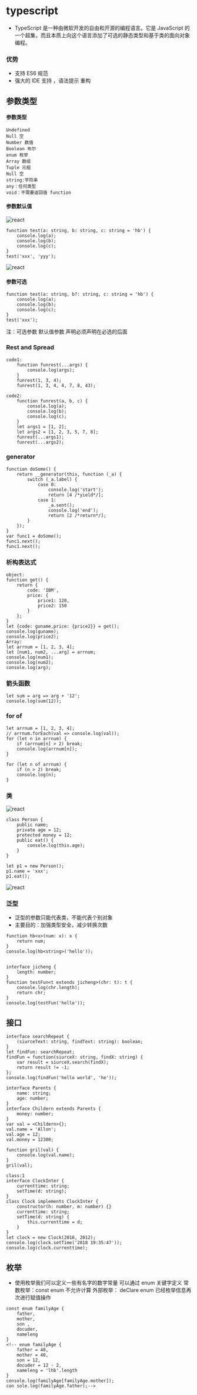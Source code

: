 # typescript

-   TypeScript 是一种由微软开发的自由和开源的编程语言。它是 JavaScript 的一个超集，而且本质上向这个语言添加了可选的静态类型和基于类的面向对象编程。

### 优势

-   支持 ES6 规范
-   强大的 IDE 支持 ，语法提示 重构

## 参数类型

#### 参数类型

```code
Undefined
Null 空
Number 数值
Boolean 布尔
enum 枚举
Array 数组
Tuple 元祖
Null 空
string:字符串
any：任何类型
void：不需要返回值 function
```

#### 参数默认值

![react](./img/ts01.png)

```code
function test(a: string, b: string, c: string = 'hb') {
    console.log(a);
    console.log(b);
    console.log(c);
}
test('xxx', 'yyy');
```

![react](./img/ts02.png)

#### 参数可选

```code
function test(a: string, b?: string, c: string = 'hb') {
    console.log(a);
    console.log(b);
    console.log(c);
}
test('xxx');
```

注：可选参数 默认值参数 声明必须声明在必选的后面

### Rest and Spread

```code
code1:
    function funrest(...args) {
        console.log(args);
    }
    funrest(1, 3, 4);
    funrest(1, 3, 4, 4, 7, 8, 43);

code2:
    function funrest(a, b, c) {
        console.log(a);
        console.log(b);
        console.log(c);
    }
    let args1 = [1, 2];
    let args2 = [1, 2, 3, 5, 7, 8];
    funrest(...args1);
    funrest(...args2);
```

### generator

```code
function doSome() {
    return __generator(this, function (_a) {
        switch (_a.label) {
            case 0:
                console.log('start');
                return [4 /*yield*/];
            case 1:
                _a.sent();
                console.log('end');
                return [2 /*return*/];
        }
    });
}
var func1 = doSome();
func1.next();
func1.next();
```

### 析构表达式

```code
object:
function get() {
    return {
        code: 'IBM',
        price: {
            price1: 120,
            price2: 150
        }
    };
}
let {code: guname,price: {price2}} = get();
console.log(guname);
console.log(price2);
Array:
let arrnum = [1, 2, 3, 4];
let [num1, num2, ...arg] = arrnum;
console.log(num1);
console.log(num2);
console.log(arg);
```

### 箭头函数

```code
let sum = arg => arg + '12';
console.log(sum(12));
```

### for of

```code
let arrnum = [1, 2, 3, 4];
// arrnum.forEach(val => console.log(val));
for (let n in arrnum) {
    if (arrnum[n] > 2) break;
    console.log(arrnum[n]);
}

for (let n of arrnum) {
    if (n > 2) break;
    console.log(n);
}
```

### 类

![react](./img/ts03.png)

```code
class Person {
    public name;
    private age = 12;
    protected money = 12;
    public eat() {
        console.log(this.age);
    }
}

let p1 = new Person();
p1.name = 'xxx';
p1.eat();
```

![react](./img/ts04.png)

### 泛型

-   泛型的参数只能代表类，不能代表个别对象
-   主要目的：加强类型安全，减少转换次数

```code
function hb<x>(num: x): x {
    return num;
}
console.log(hb<string>('hello'));


interface jicheng {
    length: number;
}
function testFun<t extends jicheng>(chr: t): t {
    console.log(chr.length);
    return chr;
}
console.log(testFun('hello'));
```

## 接口

```code
interface searchRepeat {
    (siurceText: string, findText: string): boolean;
}
let findFun: searchRepeat;
findFun = function(siurceX: string, findX: string) {
    var result = siurceX.search(findX);
    return result != -1;
};
console.log(findFun('hello world', 'he'));

interface Parents {
    name: string;
    age: number;
}
interface Childern extends Parents {
    money: number;
}
var val = <Childern>{};
val.name = 'Allon';
val.age = 12;
val.money = 12300;

function gril(val) {
    console.log(val.name);
}
gril(val);

class:1
interface ClockInter {
    currenttime: string;
    setTime(d: string);
}
class Clock implements ClockInter {
    constructor(h: number, m: number) {}
    currenttime: string;
    setTime(d: string) {
        this.currenttime = d;
    }
}
let clock = new Clock(2016, 2012);
console.log(clock.setTime('2018 19:35:47'));
console.log(clock.currenttime);
```

## 枚举

-   使用枚举我们可以定义一些有名字的数字常量 可以通过 enum 关键字定义
    常数枚举：const enum 不允许计算
    外部枚举： deClare enum 已经枚举信息再次进行赋值操作

```code
const enum familyAge {
    father,
    mother,
    son ,
    docuder,
    nameleng
}
<!-- enum familyAge {
    father = 40,
    mother = 40,
    son = 12,
    docuder = 12 - 2,
    nameleng = 'lhb'.length
}
console.log(familyAge[familyAge.mother]);
con sole.log(familyAge.father);-->
```
